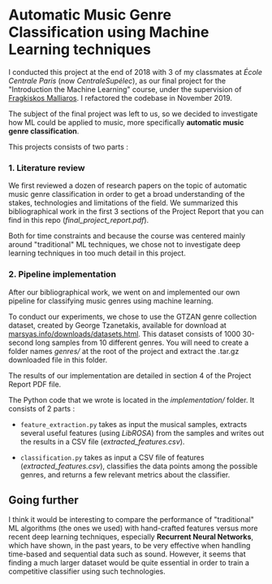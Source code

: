 # Automatic Music Genre Classification using Machine Learning techniques

I conducted this project at the end of 2018 with 3 of my classmates at _École Centrale Paris_ (now _CentraleSupélec_), as our final project for the "Introduction the Machine Learning" course, under the supervision of [Fragkiskos Malliaros](http://fragkiskos.me/). I refactored the codebase in November 2019.

The subject of the final project was left to us, so we decided to investigate how ML could be applied to music, more specifically **automatic music genre classification**.

This projects consists of two parts :

### 1. Literature review

We first reviewed a dozen of research papers on the topic of automatic music genre classification in order to get a broad understanding of the stakes, technologies and limitations of the field. We summarized this bibliographical work in the first 3 sections of the Project Report that you can find in this repo (_final_project_report.pdf_).

Both for time constraints and because the course was centered mainly around "traditional" ML techniques, we chose not to investigate deep learning techniques in too much detail in this project.

### 2. Pipeline implementation

After our bibliographical work, we went on and implemented our own pipeline for classifying music genres using machine learning.

To conduct our experiments, we chose to use the GTZAN
genre collection dataset, created by George Tzanetakis, available
for download at [marsyas.info/downloads/datasets.html](marsyas.info/downloads/datasets.html). This dataset consists of 1000 30-second long samples from 10 different genres. You will need to create a folder names _genres/_ at the root of the project and extract the .tar.gz downloaded file in this folder.

The results of our implementation are detailed in section 4 of the Project Report PDF file.

The Python code that we wrote is located in the _implementation/_ folder. It consists of 2 parts :

-   `feature_extraction.py` takes as input the musical samples, extracts several useful features (using _LibROSA_) from the samples and writes out the results in a CSV file (_extracted_features.csv_).

-   `classification.py` takes as input a CSV file of features (_extracted_features.csv_), classifies the data points among the possible genres, and returns a few relevant metrics about the classifier.

## Going further

I think it would be interesting to compare the performance of "traditional" ML algorithms (the ones we used) with hand-crafted features versus more recent deep learning techniques, especially **Recurrent Neural Networks**, which have shown, in the past years, to be very effective when handling time-based and sequential data such as sound. However, it seems that finding a much larger dataset would be quite essential in order to train a competitive classifier using such technologies.
